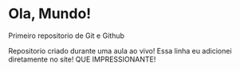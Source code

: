 # Ola, Mundo!
 Primeiro repositorio de Git e Github

Repositorio criado durante uma aula ao vivo!
Essa linha eu adicionei diretamente no site! QUE IMPRESSIONANTE!
